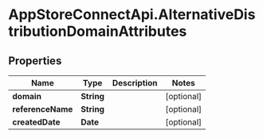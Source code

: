 # AppStoreConnectApi.AlternativeDistributionDomainAttributes

## Properties

Name | Type | Description | Notes
------------ | ------------- | ------------- | -------------
**domain** | **String** |  | [optional] 
**referenceName** | **String** |  | [optional] 
**createdDate** | **Date** |  | [optional] 


